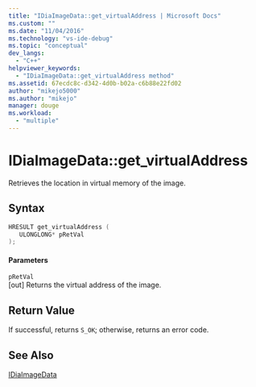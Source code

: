```yaml
---
title: "IDiaImageData::get_virtualAddress | Microsoft Docs"
ms.custom: ""
ms.date: "11/04/2016"
ms.technology: "vs-ide-debug"
ms.topic: "conceptual"
dev_langs: 
  - "C++"
helpviewer_keywords: 
  - "IDiaImageData::get_virtualAddress method"
ms.assetid: 67ecdc8c-d342-4d0b-b02a-c6b88e22fd02
author: "mikejo5000"
ms.author: "mikejo"
manager: douge
ms.workload: 
  - "multiple"
---
```

# IDiaImageData::get_virtualAddress
Retrieves the location in virtual memory of the image.  
  
## Syntax  
  
```C++  
HRESULT get_virtualAddress (   
   ULONGLONG* pRetVal  
);  
```  
  
#### Parameters  
 `pRetVal`  
 [out] Returns the virtual address of the image.  
  
## Return Value  
 If successful, returns `S_OK`; otherwise, returns an error code.  
  
## See Also  
 [IDiaImageData](../../debugger/debug-interface-access/idiaimagedata.md)